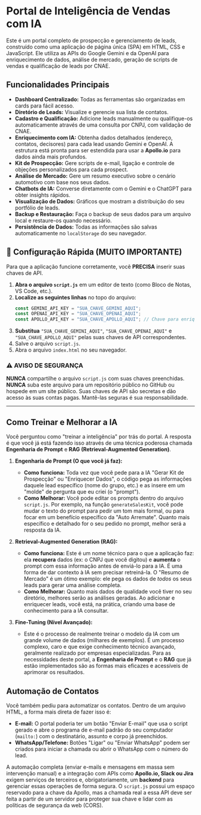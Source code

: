 # Portal de Inteligência de Vendas com IA

Este é um portal completo de prospecção e gerenciamento de leads, construído como uma aplicação de página única (SPA) em HTML, CSS e JavaScript. Ele utiliza as APIs do Google Gemini e da OpenAI para enriquecimento de dados, análise de mercado, geração de scripts de vendas e qualificação de leads por CNAE.

## Funcionalidades Principais

- **Dashboard Centralizado:** Todas as ferramentas são organizadas em cards para fácil acesso.
- **Diretório de Leads:** Visualize e gerencie sua lista de contatos.
- **Cadastro e Qualificação:** Adicione leads manualmente ou qualifique-os automaticamente através de uma consulta por CNPJ, com validação de CNAE.
- **Enriquecimento com IA:** Obtenha dados detalhados (endereço, contatos, decisores) para cada lead usando Gemini e OpenAI. A estrutura está pronta para ser estendida para usar a **Apollo.io** para dados ainda mais profundos.
- **Kit de Prospecção:** Gere scripts de e-mail, ligação e controle de objeções personalizados para cada prospect.
- **Análise de Mercado:** Gere um resumo executivo sobre o cenário automotivo com base nos seus dados.
- **Chatbots de IA:** Converse diretamente com o Gemini e o ChatGPT para obter insights rápidos.
- **Visualização de Dados:** Gráficos que mostram a distribuição do seu portfólio de leads.
- **Backup e Restauração:** Faça o backup de seus dados para um arquivo local e restaure-os quando necessário.
- **Persistência de Dados:** Todas as informações são salvas automaticamente no `localStorage` do seu navegador.

## 🚀 Configuração Rápida (MUITO IMPORTANTE)

Para que a aplicação funcione corretamente, você **PRECISA** inserir suas chaves de API.

1. **Abra o arquivo `script.js`** em um editor de texto (como Bloco de Notas, VS Code, etc.).
2. **Localize as seguintes linhas** no topo do arquivo:
   ```javascript
   const GEMINI_API_KEY = "SUA_CHAVE_GEMINI_AQUI"; 
   const OPENAI_API_KEY = "SUA_CHAVE_OPENAI_AQUI";
   const APOLLO_API_KEY = "SUA_CHAVE_APOLLO_AQUI"; // Chave para enriquecimento avançado
   ```
3. **Substitua** `"SUA_CHAVE_GEMINI_AQUI"`, `"SUA_CHAVE_OPENAI_AQUI"` e `"SUA_CHAVE_APOLLO_AQUI"` pelas suas chaves de API correspondentes.
4. Salve o arquivo `script.js`.
5. Abra o arquivo `index.html` no seu navegador.

### ⚠️ AVISO DE SEGURANÇA

**NUNCA** compartilhe o arquivo `script.js` com suas chaves preenchidas. **NUNCA** suba este arquivo para um repositório público no GitHub ou hospede em um site público. Suas chaves de API são secretas e dão acesso às suas contas pagas. Mantê-las seguras é sua responsabilidade.

---

## Como Treinar e Melhorar a IA

Você perguntou como "treinar a inteligência" por trás do portal. A resposta é que você já está fazendo isso através de uma técnica poderosa chamada **Engenharia de Prompt** e **RAG (Retrieval-Augmented Generation)**.

1. **Engenharia de Prompt (O que você já faz):**
   * **Como funciona:** Toda vez que você pede para a IA "Gerar Kit de Prospecção" ou "Enriquecer Dados", o código pega as informações daquele lead específico (nome do grupo, etc.) e as insere em um "molde" de pergunta que eu criei (o "prompt").
   * **Como Melhorar:** Você pode editar os prompts dentro do arquivo `script.js`. Por exemplo, na função `generateSalesKit`, você pode mudar o texto do prompt para pedir um tom mais formal, ou para focar em um benefício específico da "Auto Arremate". Quanto mais específico e detalhado for o seu pedido no prompt, melhor será a resposta da IA.

2. **Retrieval-Augmented Generation (RAG):**
   * **Como funciona:** Este é um nome técnico para o que a aplicação faz: ela **recupera** dados (ex: o CNPJ que você digitou) e **aumenta** o prompt com essa informação antes de enviá-lo para a IA. É uma forma de dar contexto à IA sem precisar retreiná-la. O "Resumo de Mercado" é um ótimo exemplo: ele pega os dados de *todos* os seus leads para gerar uma análise completa.
   * **Como Melhorar:** Quanto mais dados de qualidade você tiver no seu diretório, melhores serão as análises geradas. Ao adicionar e enriquecer leads, você está, na prática, criando uma base de conhecimento para a IA consultar.

3. **Fine-Tuning (Nível Avançado):**
   * Este é o processo de realmente treinar o modelo da IA com um grande volume de dados (milhares de exemplos). É um processo complexo, caro e que exige conhecimento técnico avançado, geralmente realizado por empresas especializadas. Para as necessidades deste portal, a **Engenharia de Prompt** e o **RAG** que já estão implementados são as formas mais eficazes e acessíveis de aprimorar os resultados.

## Automação de Contatos

Você também pediu para automatizar os contatos. Dentro de um arquivo HTML, a forma mais direta de fazer isso é:

* **E-mail:** O portal poderia ter um botão "Enviar E-mail" que usa o script gerado e abre o programa de e-mail padrão do seu computador (`mailto:`) com o destinatário, assunto e corpo já preenchidos.
* **WhatsApp/Telefone:** Botões "Ligar" ou "Enviar WhatsApp" podem ser criados para iniciar a chamada ou abrir o WhatsApp com o número do lead.

A automação completa (enviar e-mails e mensagens em massa sem intervenção manual) e a integração com APIs como **Apollo.io, Slack ou Jira** exigem serviços de terceiros e, obrigatoriamente, um **backend** para gerenciar essas operações de forma segura. O `script.js` possui um espaço reservado para a chave da Apollo, mas a chamada real a essa API deve ser feita a partir de um servidor para proteger sua chave e lidar com as políticas de segurança da web (CORS).
